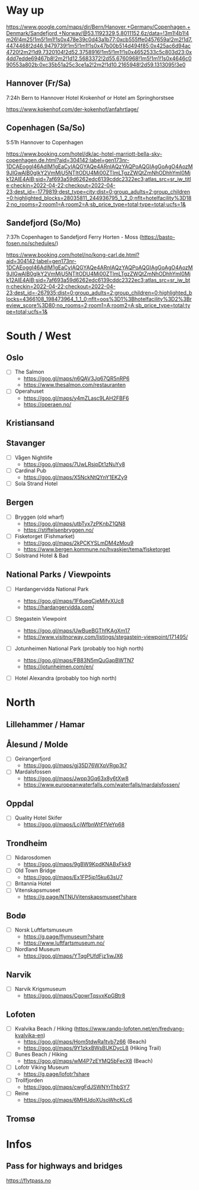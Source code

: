 # Way up
https://www.google.com/maps/dir/Bern/Hanover,+Germany/Copenhagen,+Denmark/Sandefjord,+Norway/@53.1192329,5.8011152,6z/data=!3m1!4b1!4m26!4m25!1m5!1m1!1s0x478e39c0d43a1b77:0xcb555ffe0457659a!2m2!1d7.4474468!2d46.9479739!1m5!1m1!1s0x47b00b514d494f85:0x425ac6d94ac4720!2m2!1d9.7320104!2d52.3758916!1m5!1m1!1s0x4652533c5c803d23:0x4dd7edde69467b8!2m2!1d12.5683372!2d55.6760968!1m5!1m1!1s0x4646c090553a802b:0xc35b51a25c3ce1a2!2m2!1d10.2165948!2d59.1313095!3e0

## Hannover (Fr/Sa)
7:24h Bern to Hannover
Hotel Krokenhof or Hotel am Springhorstsee

https://www.kokenhof.com/der-kokenhof/anfahrtlage/


## Copenhagen (Sa/So)
5:51h Hannover to Copenhagen

https://www.booking.com/hotel/dk/ac-hotel-marriott-bella-sky-copenhagen.de.html?aid=304142;label=gen173nr-1DCAEoggI46AdIM1gEaCyIAQGYAQe4ARnIAQzYAQPoAQGIAgGoAgO4AozM9JIGwAIB0gIkY2VmMjU5NTItODU4Mi00ZTlmLTgzZWQtZmNhODhhYmI0Mjk12AIE4AIB;sid=7af693a59d6262edc6139cddc2322ec3;atlas_src=sr_iw_title;checkin=2022-04-22;checkout=2022-04-23;dest_id=-1779819;dest_type=city;dist=0;group_adults=2;group_children=0;highlighted_blocks=28035811_244936795_1_2_0;nflt=hotelfacility%3D182;no_rooms=2;room1=A;room2=A;sb_price_type=total;type=total;ucfs=1&


## Sandefjord (So/Mo)
7:37h Copenhagen to Sandefjord
Ferry Horten - Moss (https://basto-fosen.no/schedules/)

https://www.booking.com/hotel/no/kong-carl.de.html?aid=304142;label=gen173nr-1DCAEoggI46AdIM1gEaCyIAQGYAQe4ARnIAQzYAQPoAQGIAgGoAgO4AozM9JIGwAIB0gIkY2VmMjU5NTItODU4Mi00ZTlmLTgzZWQtZmNhODhhYmI0Mjk12AIE4AIB;sid=7af693a59d6262edc6139cddc2322ec3;atlas_src=sr_iw_btn;checkin=2022-04-22;checkout=2022-04-23;dest_id=-267935;dist=0;group_adults=2;group_children=0;highlighted_blocks=4366108_198473964_1_1_0;nflt=oos%3D1%3Bhotelfacility%3D2%3Breview_score%3D80;no_rooms=2;room1=A;room2=A;sb_price_type=total;type=total;ucfs=1&


# South / West
## Oslo
- [ ] The Salmon
  - https://goo.gl/maps/n6QAV3Jq67QR5nRP6
  - https://www.thesalmon.com/restauranten
- [ ] Operahuset
  - https://goo.gl/maps/y4mZLasc9LAH2FBF6
  - https://operaen.no/

## Kristiansand

## Stavanger
- [ ] Vågen Nightlife
  - https://goo.gl/maps/7UwLRsjpDt1zNuYy8
- [ ] Cardinal Pub
  - https://goo.gl/maps/X5NckNtQYnY1EKZy9
- [ ] Sola Strand Hotel

## Bergen

- [ ] Bryggen (old wharf)
  - https://goo.gl/maps/utbTyx7zPKnbZ1QN8
  - https://stiftelsenbryggen.no/
- [ ] Fisketorget (Fishmarket)
  - https://goo.gl/maps/2kPCKYSLmDM4zMou9
  - https://www.bergen.kommune.no/hvaskjer/tema/fisketorget
- [ ] Solstrand Hotel & Bad

## National Parks / Viewpoints

- [ ] Hardangervidda National Park
  - https://goo.gl/maps/1F6ueqCjeMifvXUc8
  - https://hardangervidda.com/
- [ ] Stegastein Viewpoint
  - https://goo.gl/maps/UwBueBGThfKAgXm17
  - https://www.visitnorway.com/listings/stegastein-viewpoint/171495/
- [ ] Jotunheimen National Park (probably too high north)
  - https://goo.gl/maps/FB83N5mQuGapBWTN7
  - https://jotunheimen.com/en/

- [ ] Hotel Alexandra (probably too high north)


# North
## Lillehammer / Hamar

## Ålesund / Molde

- [ ] Geirangerfjord
  - https://goo.gl/maps/gj35D76WXpVRgp3t7
- [ ] Mardalsfossen
  - https://goo.gl/maps/Jwpp3Gq63x8y6tXw8
  - https://www.europeanwaterfalls.com/waterfalls/mardalsfossen/

## Oppdal

- [ ] Quality Hotel Skifer
  - https://goo.gl/maps/LcjWfbnWtFfVeYp68

## Trondheim

- [ ] Nidarosdomen
  - https://goo.gl/maps/9gBW9KpdKNABxFkk9
- [ ] Old Town Bridge
  - https://goo.gl/maps/Ex1FP5jp15ku63sU7
- [ ] Britannia Hotel
- [ ] Vitenskapsmuseet 
  - https://g.page/NTNUVitenskapsmuseet?share

## Bodø

- [ ] Norsk Luftfartsmuseum
  - https://g.page/flymuseum?share
  - https://www.luftfartsmuseum.no/
- [ ] Nordland Museum
  - https://goo.gl/maps/YTqgPUfdFjz1iwJX6

## Narvik

- [ ] Narvik Krigsmuseum
  - https://goo.gl/maps/CgowrTqsvxKpGBtr8

## Lofoten

- [ ] Kvalvika Beach / Hiking (https://www.rando-lofoten.net/en/fredvang-kvalvika-en)
  - https://goo.gl/maps/Hom5tdwRa1tvb7z66 (Beach)
  - https://goo.gl/maps/9Y1zkxBWsBUKDycL8 (Hiking Trail)
- [ ] Bunes Beach / Hiking
  - https://goo.gl/maps/wM4P7zEYMQ5bFecX8 (Beach)
- [ ] Lofotr Viking Museum
  - https://g.page/lofotr?share
- [ ] Trollfjorden
  - https://goo.gl/maps/cwgFdJSWNYrThbSY7
- [ ] Reine
  - https://goo.gl/maps/6MHUdoXUsoWhcKLc6

## Tromsø


# Infos
## Pass for highways and bridges
https://flytpass.no